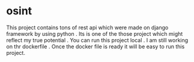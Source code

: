 # osint
This project contains tons of rest api which were made on django framework by using python . 
Its is one of the those project which might reflect my true potential . 
You can run this project local . 
I am still working on thr dockerfile . Once the docker file is ready it will be easy to run this project.
